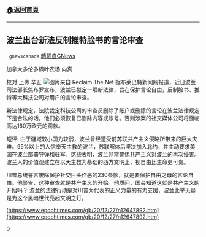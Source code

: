 ###  [:house:返回首頁](https://github.com/ourhimalayas/txt)
---

## 波兰出台新法反制推特脸书的言论审查
` gnewscanada` [轉載自GNews](https://gnews.org/zh-hans/691256/)

加拿大多伦多枫叶农场 向真

校对 上传 辛丑
![]()![](https://gnews.org/wp-content/uploads/2020/12/p-2.jpg)图片来自 Reclaim The Net
据布莱巴特新闻网报道，近日波兰司法部长焦布罗宣布，波兰已拟定一项新法律，旨在保护言论自由，反制脸书、推特等大科技公司对用户的言论审查。

新法律规定，法院裁定科技公司的审查员删除了账户或删除的言论在波兰法律规定下是合法的话，他们必须恢复已删除内容或账号。否则涉案的社交媒体公司将面临高达180万欧元的罚款。

短评: 由于疆域较小国力较弱，波兰曾经遭受前苏联共产主义侵略所带来的巨大灾难。95%以上的人信奉天主教的波兰，苏联解体后坚决加入北约，并主动要求美国在波兰部署导弹和驻军。这些表明，波兰非常警惕共产主义对波兰的再次侵害。波兰人的价值观建立在以天主教为基础的西方文明上，视自由比生命更可贵。

川普总统誓言废除保护社交巨头作恶的230条款，就是要保护自由之母的言论自由。他警告，这种审查就是共产主义的开始。他质问，国会知道这就是共产主义的开始吗？ 波兰的法律行动是对川普为代表的正义力量的有力支援，波兰此举无疑是为这个黑暗世代亮起文明之灯。

[https://www.epochtimes.com/gb/20/12/27/n12647892.htm](https://www.epochtimes.com/gb/20/12/27/n12647892.htm)

0
